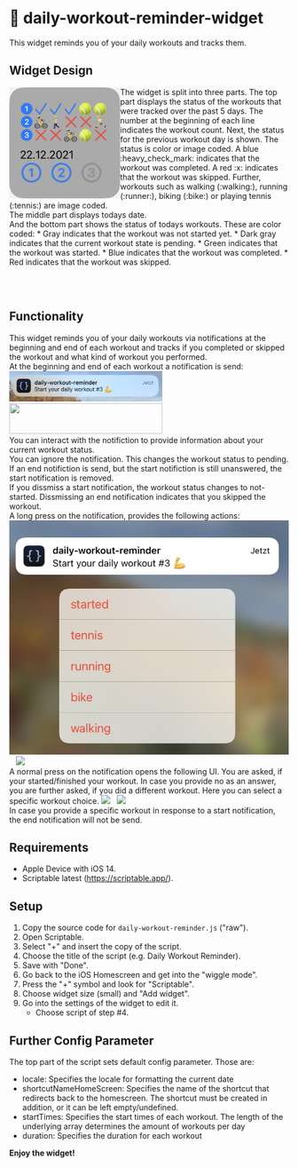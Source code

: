 # :muscle: daily-workout-reminder-widget

This widget reminds you of your daily workouts and tracks them.

## Widget Design
<img src="./img/widget.png" align="left" width="200" height="200">
The widget is split into three parts. The top part displays the status of the workouts that were tracked over the past 5 days. The number at the beginning of each line indicates the workout count. Next, the status for the previous workout day is shown. The status is color or image coded. A blue :heavy_check_mark: indicates that the workout was completed. A red :x: indicates that the workout was skipped. Further, workouts such as walking (:walking:), running (:runner:), biking (:bike:) or playing tennis (:tennis:) are image coded.</br>
The middle part displays todays date.</br>
And the bottom part shows the status of todays workouts. These are color coded:
* Gray indicates that the workout was not started yet.
* Dark gray indicates that the current workout state is pending.
* Green indicates that the workout was started.
* Blue indicates that the workout was completed.
* Red indicates that the workout was skipped.

</br></br>

## Functionality
This widget reminds you of your daily workouts via notifications at the beginning and end of each workout and tracks if you completed or skipped the workout and what kind of workout you performed.</br>
At the beginning and end of each workout a notification is send:</br>
<img src="./img/notification_start.jpg" width="276" height="55">&nbsp;&nbsp;
<img src="./img/notification_end.jpg" width="276" height="55"></br>
You can interact with the notifiction to provide information about your current workout status.</br>
You can ignore the notification. This changes the workout status to pending. If an end notifiction is send, but the start notifiction is still unanswered, the start notification is removed.</br>
If you dissmiss a start notification, the workout status changes to not-started. Dissmissing an end notification indicates that you skipped the workout.</br>
A long press on the notification, provides the following actions:</br>
<img src="./img/notification_start_long_press.jpg">&nbsp;&nbsp;
<img src="./img/notification_end_long_press.jpg"></br>
A normal press on the notification opens the following UI. You are asked, if your started/finished your workout. In case you provide no as an answer, you are further asked, if you did a different workout. Here you can select a specific workout choice.
<img src="./img/notification_start_ui1.PNG">&nbsp;&nbsp;
<img src="./img/notification_start_ui2.PNG"></br>
In case you provide a specific workout in response to a start notification, the end notification will not be send.

## Requirements
* Apple Device with iOS 14.
* Scriptable latest (https://scriptable.app/).

## Setup
1. Copy the source code for ```daily-workout-reminder.js``` ("raw").
2. Open Scriptable.
3. Select "+" and insert the copy of the script.
4. Choose the title of the script (e.g. Daily Workout Reminder).
5. Save with "Done".
6. Go back to the iOS Homescreen and get into the "wiggle mode".
7. Press the "+" symbol and look for "Scriptable".
8. Choose widget size (small) and "Add widget".
9. Go into the settings of the widget to edit it.
   * Choose script of step #4.

## Further Config Parameter
The top part of the script sets default config parameter. Those are:
* locale: Specifies the locale for formatting the current date
* shortcutNameHomeScreen: Specifies the name of the shortcut that redirects back to the homescreen. The shortcut must be created in addition, or it can be left empty/undefined.
* startTimes: Specifies the start times of each workout. The length of the underlying array determines the amount of workouts per day
* duration: Specifies the duration for each workout

**Enjoy the widget!**
